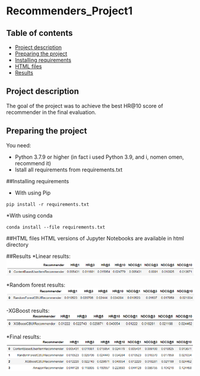 # Recommenders_Project1
## Table of contents
* [Project description](#project-description)
* [Preparing the project](#Preparing-the-project)
* [Installing requirements](#Installing-requirements)
* [HTML files](#HTML-files)
* [Results](#Results)

## Project description
The goal of the project was to achieve the best HR@10 score of recommender in the final evaluation.




## Preparing the project
You need:
* Python 3.7.9 or higher (in fact i used Python 3.9, and i, nomen omen, recommend it)
* Istall all requirements from requirements.txt

##Installing requirements
* With using Pip
```
pip install -r requirements.txt
```

*With using conda
```
conda install --file requirements.txt
```

##HTML files
HTML versions of Jupyter Notebooks are available in html directory

##Results
*Linear results:
<kbd><img src="./readme/linear.png" alt="Linear results"></kbd>

*Random forest results:
<kbd><img src="./readme/randomforest.png" alt="Random forest results"></kbd>

-XGBoost results:
<kbd><img src="./readme/xgboost.png" alt="XGBoost results"></kbd>

*Final results:
<kbd><img src="./readme/results.png" alt="Final results"></kbd>
